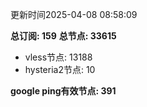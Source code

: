 更新时间2025-04-08 08:58:09

**总订阅: 159**
**总节点: 33615**
- vless节点: 13188
- hysteria2节点: 10

**google ping有效节点: 391**
